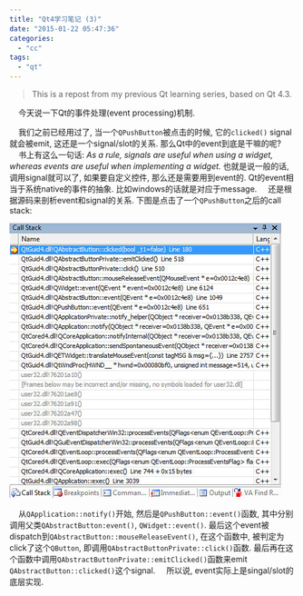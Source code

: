 ```yaml
---
title: "Qt4学习笔记 (3)"
date: "2015-01-22 05:47:36"
categories: 
  - "cc"
tags: 
  - "qt"
---
```


> This is a repost from my previous Qt learning series, based on Qt 4.3.

    今天说一下Qt的事件处理(event processing)机制.

    我们之前已经用过了, 当一个`QPushButton`被点击的时候, 它的`clicked()` signal就会被emit, 这还是一个signal/slot的关系. 那么Qt中的event到底是干嘛的呢?     书上有这么一句话: _As a rule, signals are useful when using a widget, whereas events are useful when implementing a widget._ 也就是说一般的话, 调用signal就可以了, 如果要自定义控件, 那么还是需要用到event的. Qt的event相当于系统native的事件的抽象. 比如windows的话就是对应于message.     还是根据源码来剖析event和signal的关系. 下图是点击了一个`QPushButton`之后的call stack:

![qt5_3](../../images/2015/qt5_3.jpg)

    从`QApplication::notify()`开始, 然后是`QPushButton::event()`函数, 其中分别调用父类`QAbstractButton:event()`, `QWidget::event()`. 最后这个event被dispatch到`QAbstractButton::mouseReleaseEvent()`, 在这个函数中, 被判定为click了这个`QButton`, 即调用`QAbstractButtonPrivate::click()`函数. 最后再在这个函数中调用`QAbstractButtonPrivate::emitClicked()`函数来emit `QAbstractButton::clicked()`这个signal.     所以说, event实际上是singal/slot的底层实现.
